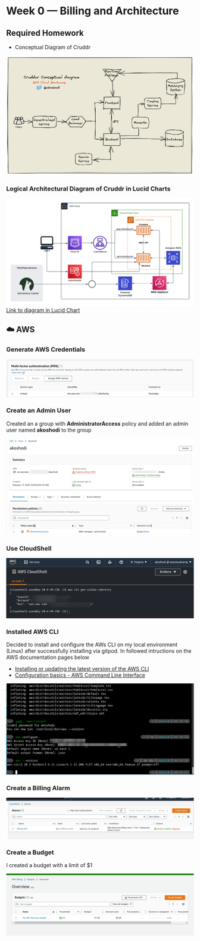 # Week 0 — Billing and Architecture
## Required Homework
- Conceptual Diagram of Cruddr

![alt Enable MFA for Root user](assets/0-cruddr-conceptual-diagram.png)
### Logical Architectural Diagram of Cruddr in Lucid Charts

![Logical diagram](assets/0-cruddur-Logical-Diagram-Logical-Diagram.png)
[Link to diagram in Lucid Chart](https://lucid.app/lucidchart/e9d65cd0-bcde-4bb9-bb4c-e0d80bf850d5/edit?invitationId=inv_95c55684-d266-439f-8ed9-adaac01ea9ef)

## :cloud: AWS
### Generate AWS Credentials

![alt Enable MFA for Root user](assets/0-root-mfa.png)
### Create an Admin User
Created an a group with **AdministratorAccess** policy and added an admin user named **akoshodi** to the group

![alt Identity and Access Management (IAM) user](assets/0-IAM-admin-user.png)
### Use CloudShell
![alt Cloud Shell](assets/0-AWS-CloudShell.png)

### Installed AWS CLI
Decided to install and configure the AWs CLI on my local environment (Linux) after successfully installing via gitpod. In followed intructions on the AWS documentation pages below
- [Installing or updating the latest version of the AWS CLI](https://docs.aws.amazon.com/cli/latest/userguide/getting-started-install.html)
- [Configuration basics - AWS Command Line Interface](https://docs.aws.amazon.com/cli/latest/userguide/cli-configure-quickstart.html)


![AWS CLI installation in Linux](assets/0-AWS-cli-installation.png)

### Create a Billing Alarm

![AWS Billing Alarm](assets/0-billing-alarm.png)

### Create a Budget
I created a budget with a limit of $1

![AWS budget](assets/0-AWS-Budget.png)
